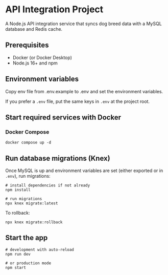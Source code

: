 # API Integration Project

A Node.js API integration service that syncs dog breed data with a MySQL database and Redis cache.

## Prerequisites

- Docker (or Docker Desktop)
- Node.js 16+ and npm

## Environment variables

Copy env file from .env.example to .env and set the environment variables.

If you prefer a `.env` file, put the same keys in `.env` at the project root.

## Start required services with Docker

### Docker Compose 

```
docker compose up -d
```

## Run database migrations (Knex)

Once MySQL is up and environment variables are set (either exported or in `.env`), run migrations:

```
# install dependencies if not already
npm install

# run migrations
npx knex migrate:latest
```

To rollback:

```
npx knex migrate:rollback
```

## Start the app

```
# development with auto-reload
npm run dev

# or production mode
npm start
```
